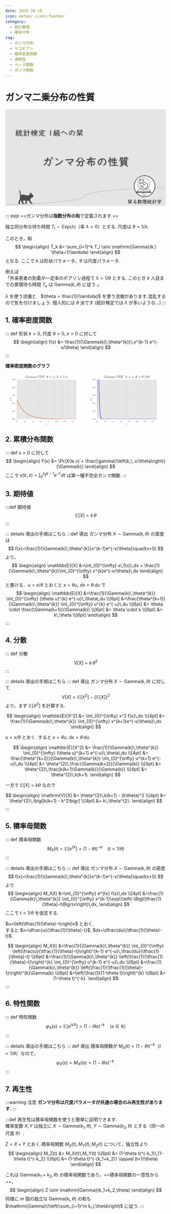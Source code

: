 ```yaml
---
date: 2025-10-10
icon: meteor-icons:feather
category:
  - 統計数理
  - 確率分布
tag:
  - ガンマ分布
  - ヤコビアン
  - 確率密度関数
  - 連続型
  - ベータ関数
  - ガンマ関数
---
```


# ガンマ二乗分布の性質

<div style="display: flex; gap: 10px; justify-content: center;">
  <img src="/assets/images/probability_distribution/gamma/thumbnail.png" style="max-width: 100%; height: auto;">
</div>

::: expl
==ガンマ分布は**指数分布の和**で定義されます.==

独立同分布な待ち時間 $T_i\sim \mathrm{Exp}(\lambda)$（率 $\lambda>0$）とする. 尺度は $\theta=1/\lambda$.

このとき，和
$$
\begin{align}
T_k &= \sum_{i=1}^k T_i \sim \mathrm{Gamma}(k,\ \theta=1/\lambda)
\end{align}
$$
となる. ここで $k$ は形状パラメータ，$\theta$ は尺度パラメータ.

例えば  
「外来患者の到着が一定率のポアソン過程で $\lambda=1/\theta$ とする. このとき $k$ 人目までの累積待ち時間 $T_k$ は $\mathrm{Gamma}(k,\theta)$ に従う.」

$\lambda$ を使う流儀と　$\theta = \frac{1}{\lambda}$ を使う流儀があります.混乱するので気を付けましょう. 個人的には $\theta$ 派です.(統計検定では $\lambda$ が多いような...)
:::

## 1. 確率密度関数
::: def
形状 $k>0$, 尺度 $\theta>0$, $x>0$ に対して
$$
\begin{align}
f(x)
&= \frac{1}{\Gamma(k)\,\theta^{k}}\,x^{k-1} e^{-x/\theta}
\end{align}
$$
:::

**確率密度関数のグラフ**

<div style="display: flex; gap: 10px; justify-content: center;">
  <img src="/assets/images/probability_distribution/gamma/pdf1.gif" style="max-width: 48%; height: auto;">
  <img src="/assets/images/probability_distribution/gamma/pdf2.gif" style="max-width: 48%; height: auto;">
</div>


## 2. 累積分布関数
::: def
$x>0$ に対して
$$
\begin{align}
F(x)
&= \Pr(X\le x)
= \frac{\gamma\!\left(k,\, x/\theta\right)}{\Gamma(k)}
\end{align}
$$
ここで $\gamma(k,z)=\int_{0}^{z} t^{k-1}e^{-t}\,dt$ は第一種不完全ガンマ関数.
:::

## 3. 期待値

:::def 期待値
$$
\mathbb{E}[X] = k\,\theta
$$
:::

::: details 導出の手順はこちら
:::def 導出
ガンマ分布 $X\sim\mathrm{Gamma}(k,\theta)$ の密度は
$$
f(x)=\frac{1}{\Gamma(k)\,\theta^{k}}x^{k-1}e^{-x/\theta}\quad(x>0)
$$
より，
$$
\begin{align}
\mathbb{E}[X]
&=\int_{0}^{\infty} x\,f(x)\,dx
= \frac{1}{\Gamma(k)\,\theta^{k}}\int_{0}^{\infty} x^{k}e^{-x/\theta}\,dx
\end{align}
$$
と書ける．$u=x/\theta$ とおくと $x=\theta u,\ dx=\theta\,du$ で
$$
\begin{align}
\mathbb{E}[X]
&=\frac{1}{\Gamma(k)\,\theta^{k}}
\int_{0}^{\infty} (\theta u)^{k} e^{-u}\,\theta\,du \\[6pt]
&=\frac{\theta^{k+1}}{\Gamma(k)\,\theta^{k}}
\int_{0}^{\infty} u^{k} e^{-u}\,du \\[6pt]
&= \theta \cdot \frac{\Gamma(k+1)}{\Gamma(k)} \\[6pt]
&= \theta \cdot k \\[6pt]
&= k\,\theta \\[6pt]
\end{align}
$$
:::

## 4. 分散
::: def 分散
$$
\mathrm{V}[X] = k\,\theta^2
$$
:::

::: details 導出の手順はこちら
::: def 導出
ガンマ分布 $X\sim\mathrm{Gamma}(k,\theta)$ に対して
$$
\mathrm{V}[X] = \mathbb{E}[X^2] - \{\mathbb{E}[X]\}^2
$$
より，まず $\mathbb{E}[X^2]$ を計算する.

$$
\begin{align}
\mathbb{E}[X^2]
&= \int_{0}^{\infty} x^2 f(x)\,dx \\[4pt]
&= \frac{1}{\Gamma(k)\,\theta^{k}}
    \int_{0}^{\infty} x^{k+1}e^{-x/\theta}\,dx
\end{align}
$$

$u=x/\theta$ とおく. すると $x=\theta u,\ dx=\theta\,du$.  

$$
\begin{align}
\mathbb{E}[X^2]
&= \frac{1}{\Gamma(k)\,\theta^{k}}
    \int_{0}^{\infty} (\theta u)^{k+1} e^{-u}\,\theta\,du \\[4pt]
&= \frac{\theta^{k+2}}{\Gamma(k)\,\theta^{k}}
    \int_{0}^{\infty} u^{k+1} e^{-u}\,du \\[4pt]
&= \theta^{2}\,\frac{\Gamma(k+2)}{\Gamma(k)} \\[4pt]
&= \theta^{2}\,\frac{k(k+1)\Gamma(k)}{\Gamma(k)} \\[4pt]
&= \theta^{2}\,k(k+1).
\end{align}
$$

一方で $\mathbb{E}[X]=k\theta$ なので

$$
\begin{align}
\mathrm{V}[X]
&= \theta^{2}\,k(k+1) - (k\theta)^2 \\[4pt]
&= \theta^{2}\,\bigl[k(k+1) - k^2\bigr] \\[4pt]
&= k\,\theta^{2}.
\end{align}
$$
:::

## 5. 積率母関数
::: def 積率母関数
$$
M_X(t)=\mathbb{E}[e^{tX}]=(1-\theta t)^{-k}\quad (t<1/\theta)
$$
:::

::: details 導出の手順はこちら
::: def 導出
ガンマ分布 $X\sim\mathrm{Gamma}(k,\theta)$ の密度
$$
f(x)=\frac{1}{\Gamma(k)\,\theta^{k}}x^{k-1}e^{-x/\theta}\quad(x>0)
$$
より
$$
\begin{align}
M_X(t)
&=\int_{0}^{\infty} e^{tx} f(x)\,dx \\[4pt]
&=\frac{1}{\Gamma(k)\,\theta^{k}}
  \int_{0}^{\infty} x^{k-1}\exp\!\left(-\Bigl(\tfrac{1}{\theta}-t\Bigr)x\right)\,dx,
\end{align}
$$
ここで $t<1/\theta$ を仮定する.

$u=\left(\tfrac{1}{\theta}-t\right)x$ とおく.  
すると $x=\dfrac{u}{\tfrac{1}{\theta}-t}$, $dx=\dfrac{du}{\tfrac{1}{\theta}-t}$.

$$
\begin{align}
M_X(t)
&=\frac{1}{\Gamma(k)\,\theta^{k}}
  \int_{0}^{\infty}
  \left(\frac{u}{\tfrac{1}{\theta}-t}\right)^{k-1}
  e^{-u}\,\frac{du}{\tfrac{1}{\theta}-t} \\[6pt]
&=\frac{1}{\Gamma(k)\,\theta^{k}}
  \left(\frac{1}{\tfrac{1}{\theta}-t}\right)^{k}
  \int_{0}^{\infty} u^{k-1} e^{-u}\,du \\[6pt]
&=\frac{1}{\Gamma(k)\,\theta^{k}}
  \left(\frac{1}{\tfrac{1}{\theta}-t}\right)^{k}\Gamma(k) \\[6pt]
&=\left(\frac{1}{1-\theta t}\right)^{k} \\[6pt]
&=(1-\theta t)^{-k}.
\end{align}
$$
:::


## 6. 特性関数
::: def 特性関数
$$
\varphi_X(s)=\mathbb{E}[e^{isX}]=(1-i\theta s)^{-k}\quad (s\in\mathbb{R})
$$
:::

::: details 導出の手順はこちら
::: def 導出
積率母関数が $M_X(t)=(1-\theta t)^{-k}$（$t<1/\theta$）なので，
$$
\varphi_X(s)=M_X(is)=(1-i\theta s)^{-k}.
$$
:::

## 7. 再生性
:::warning 注意
**ガンマ分布は尺度パラメータが共通の場合のみ再生性があります.**
:::

:::def
再生性は積率母関数を使うと簡単に証明できます.  
確率変数 $X, Y$ は独立に $X\sim \mathrm{Gamma}(k_1,\theta)$, $Y\sim \mathrm{Gamma}(k_2,\theta)$ とする（同一の尺度 $\theta$）.

$Z = X + Y$ とおく.積率母関数 $M_X(t), M_Y(t), M_Z(t)$ について，独立性より
$$
\begin{align}
M_Z(t)
&= M_X(t)\,M_Y(t) \\[6pt]
&= (1-\theta t)^{-k_1}\,(1-\theta t)^{-k_2} \\[6pt]
&= (1-\theta t)^{-(k_1+k_2)} \qquad (t<1/\theta)
\end{align}
$$

これは $\mathrm{Gamma}(k_1+k_2,\theta)$ の積率母関数であり，==積率母関数の一意性から==，
$$
\begin{align}
Z \sim \mathrm{Gamma}(k_1+k_2,\theta)
\end{align}
$$
同様に $m$ 個の独立な $\mathrm{Gamma}(k_i,\theta)$ の和も $\mathrm{Gamma}\!\left(\sum_{i=1}^m k_i,\theta\right)$ に従う.
:::

